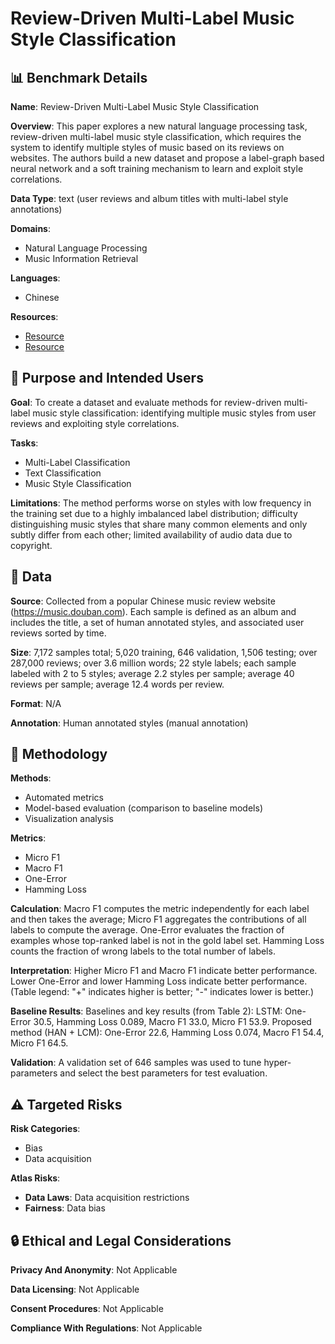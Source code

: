 # Review-Driven Multi-Label Music Style Classification

## 📊 Benchmark Details

**Name**: Review-Driven Multi-Label Music Style Classification

**Overview**: This paper explores a new natural language processing task, review-driven multi-label music style classification, which requires the system to identify multiple styles of music based on its reviews on websites. The authors build a new dataset and propose a label-graph based neural network and a soft training mechanism to learn and exploit style correlations.

**Data Type**: text (user reviews and album titles with multi-label style annotations)

**Domains**:
- Natural Language Processing
- Music Information Retrieval

**Languages**:
- Chinese

**Resources**:
- [Resource](https://music.douban.com)
- [Resource](https://arxiv.org/abs/1808.07604)

## 🎯 Purpose and Intended Users

**Goal**: To create a dataset and evaluate methods for review-driven multi-label music style classification: identifying multiple music styles from user reviews and exploiting style correlations.

**Tasks**:
- Multi-Label Classification
- Text Classification
- Music Style Classification

**Limitations**: The method performs worse on styles with low frequency in the training set due to a highly imbalanced label distribution; difficulty distinguishing music styles that share many common elements and only subtly differ from each other; limited availability of audio data due to copyright.

## 💾 Data

**Source**: Collected from a popular Chinese music review website (https://music.douban.com). Each sample is defined as an album and includes the title, a set of human annotated styles, and associated user reviews sorted by time.

**Size**: 7,172 samples total; 5,020 training, 646 validation, 1,506 testing; over 287,000 reviews; over 3.6 million words; 22 style labels; each sample labeled with 2 to 5 styles; average 2.2 styles per sample; average 40 reviews per sample; average 12.4 words per review.

**Format**: N/A

**Annotation**: Human annotated styles (manual annotation)

## 🔬 Methodology

**Methods**:
- Automated metrics
- Model-based evaluation (comparison to baseline models)
- Visualization analysis

**Metrics**:
- Micro F1
- Macro F1
- One-Error
- Hamming Loss

**Calculation**: Macro F1 computes the metric independently for each label and then takes the average; Micro F1 aggregates the contributions of all labels to compute the average. One-Error evaluates the fraction of examples whose top-ranked label is not in the gold label set. Hamming Loss counts the fraction of wrong labels to the total number of labels.

**Interpretation**: Higher Micro F1 and Macro F1 indicate better performance. Lower One-Error and lower Hamming Loss indicate better performance. (Table legend: "+" indicates higher is better; "-" indicates lower is better.)

**Baseline Results**: Baselines and key results (from Table 2): LSTM: One-Error 30.5, Hamming Loss 0.089, Macro F1 33.0, Micro F1 53.9. Proposed method (HAN + LCM): One-Error 22.6, Hamming Loss 0.074, Macro F1 54.4, Micro F1 64.5.

**Validation**: A validation set of 646 samples was used to tune hyper-parameters and select the best parameters for test evaluation.

## ⚠️ Targeted Risks

**Risk Categories**:
- Bias
- Data acquisition

**Atlas Risks**:
- **Data Laws**: Data acquisition restrictions
- **Fairness**: Data bias

## 🔒 Ethical and Legal Considerations

**Privacy And Anonymity**: Not Applicable

**Data Licensing**: Not Applicable

**Consent Procedures**: Not Applicable

**Compliance With Regulations**: Not Applicable
